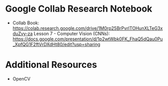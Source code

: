 # Google Collab Research Notebook
- Collab Book: https://colab.research.google.com/drive/1M0rp25BrPvrITOHunXLTeG3xduZvy-za
Lesson 7 - Computer Vision (CNNs): https://docs.google.com/presentation/d/1p2wtWbk0FK_FhaQ5dQau0Pu_XpfQG1F2ftVrDXdHt80/edit?usp=sharing

# Additional Resources
- OpenCV
